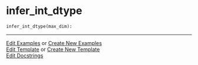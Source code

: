 # <a id="McUtils.Numputils.Misc.infer_int_dtype">infer_int_dtype</a>

```python
infer_int_dtype(max_dim): 
```
 




___

[Edit Examples](https://github.com/McCoyGroup/McUtils/edit/edit/ci/examples/McUtils/Numputils/Misc/infer_int_dtype.md) or 
[Create New Examples](https://github.com/McCoyGroup/McUtils/new/edit/?filename=ci/examples/McUtils/Numputils/Misc/infer_int_dtype.md) <br/>
[Edit Template](https://github.com/McCoyGroup/McUtils/edit/edit/ci/docs/McUtils/Numputils/Misc/infer_int_dtype.md) or 
[Create New Template](https://github.com/McCoyGroup/McUtils/new/edit/?filename=ci/docs/templates/McUtils/Numputils/Misc/infer_int_dtype.md) <br/>
[Edit Docstrings](https://github.com/McCoyGroup/McUtils/edit/edit/McUtils/Numputils/Misc.py?message=Update%20Docs)